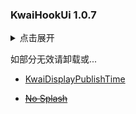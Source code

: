 ### KwaiHookUi 1.0.7

<details>
<summary>点击展开</summary>

## 移除与隐藏
- 移除红包
- 移除音乐转盘
- 移除同城顶栏横幅
- 移除同城悬浮广告
- 移除分享、收藏按钮
- 移除商城、热门、暑假心愿按钮
- 移除我页面的“上周数据更新”  
- 隐藏底栏皮肤  
- 隐藏长图点击查看

## 增强
- 始终显示视频发布时间
- 弹幕随机颜色
- ~~移除启动广告~~  
- ~~移除同城顶部广告~~  
- 不管了  

</details>

如部分无效请卸载或...

- [KwaiDisplayPublishTime](https://github.com/Mieing/KwaiDisplayPublishTime)

- ~~[No Splash](https://github.com/H7ang0/KuaishouNoAds)~~
